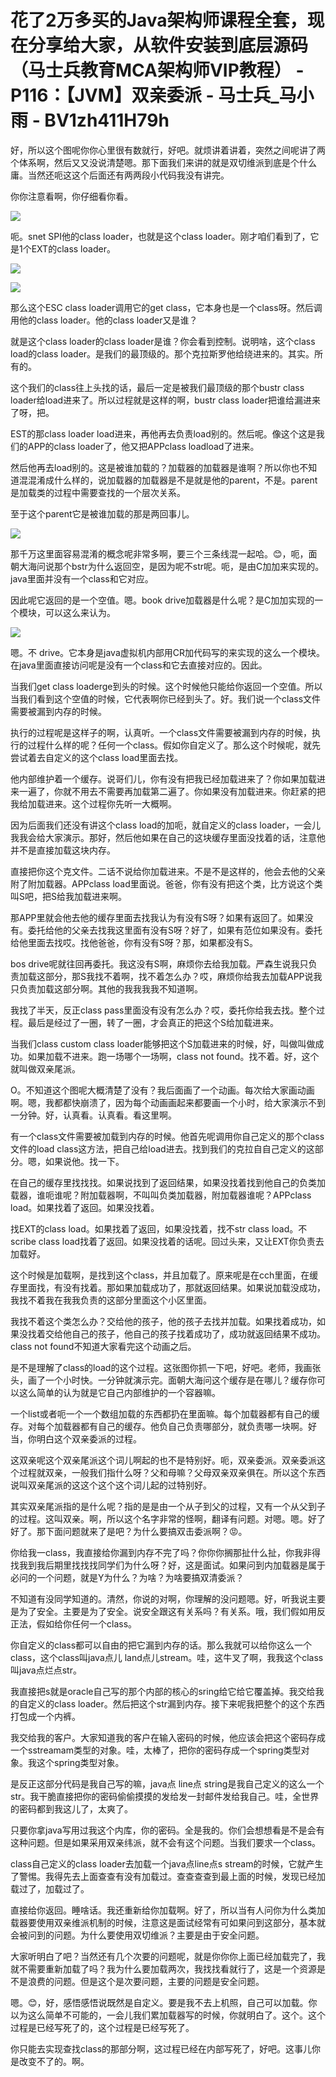 # 花了2万多买的Java架构师课程全套，现在分享给大家，从软件安装到底层源码（马士兵教育MCA架构师VIP教程） - P116：【JVM】双亲委派 - 马士兵_马小雨 - BV1zh411H79h

好，所以这个图呢你你心里很有数就行，好吧。就烦讲着讲着，突然之间呢讲了两个体系啊，然后又又没说清楚嗯。那下面我们来讲的就是双切维派到底是个什么庸。当然还呃这这个后面还有两两段小代码我没有讲完。

你你注意看啊，你仔细看你看。

![](img/9c53fced081835cecb12122e3da6f978_1.png)

呃。snet SPI他的class loader，也就是这个class loader。刚才咱们看到了，它是1个EXT的class loader。



![](img/9c53fced081835cecb12122e3da6f978_3.png)

![](img/9c53fced081835cecb12122e3da6f978_4.png)

那么这个ESC class loader调用它的get class，它本身也是一个class呀。然后调用他的class loader。他的class loader又是谁？

就是这个class loader的class loader是谁？你会看到控制。说明啥，这个class load的class loader。是我们的最顶级的。那个克拉斯罗他给绕进来的。其实。所有的。

这个我们的class往上头找的话，最后一定是被我们最顶级的那个bustr class loader给load进来了。所以过程就是这样的啊，bustr class loader把谁给漏进来了呀，把。

EST的那class loader load进来，再他再去负责load别的。然后呢。像这个这是我们的APP的class loader了，他又把APPclass loadload了进来。

然后他再去load别的。这是被谁加载的？加载器的加载器是谁啊？所以你也不知道混混淆成什么样的，说加载器的加载器是不是就是他的parent，不是。parent是加载类的过程中需要查找的一个层次关系。

至于这个parent它是被谁加载的那是两回事儿。

![](img/9c53fced081835cecb12122e3da6f978_6.png)

那千万这里面容易混淆的概念呢非常多啊，要三个三条线混一起哈。😊，呃，面朝大海问说那个bstr为什么返回空，是因为呢不str呢。呃，是由C加加来实现的。java里面并没有一个class和它对应。

因此呢它返回的是一个空值。嗯。book drive加载器是什么呢？是C加加实现的一个模块，可以这么来认为。



![](img/9c53fced081835cecb12122e3da6f978_8.png)

嗯。不 drive。它本身是java虚拟机内部用CR加代码写的来实现的这么一个模块。在java里面直接访问呢是没有一个class和它去直接对应的。因此。

当我们get class loaderge到头的时候。这个时候他只能给你返回一个空值。所以当我们看到这个空值的时候，它代表啊你已经到头了。好。我们说一个class文件需要被漏到内存的时候。

执行的过程呢是这样子的啊，认真听。一个class文件需要被漏到内存的时候，执行的过程什么样的呢？任何一个class。假如你自定义了。那么这个时候呢，就先尝试着去自定义的这个class load里面去找。

他内部维护着一个缓存。说哥们儿，你有没有把我已经加载进来了？你如果加载进来一遍了，你就不用去不需要再加载第二遍了。你如果没有加载进来。你赶紧的把我给加载进来。这个过程你先听一大概啊。

因为后面我们还没有讲这个class load的加呃，就自定义的class loader，一会儿我我会给大家演示。那好，然后他如果在自己的这块缓存里面没找着的话，注意他并不是直接加载这块内存。

直接把你这个克文件。二话不说给你加载进来。不是不是这样的，他会去他的父亲附了附加载器。APPclass load里面说。爸爸，你有没有把这个类，比方说这个类叫S吧，把S给我加载进来啊。

那APP里就会他去他的缓存里面去找我认为有没有S呀？如果有返回了。如果没有。委托给他的父亲去找我这里面有没有S呀？好了，如果有范位如果没有。委托给他里面去找哎。找他爸爸，你有没有S呀？那，如果都没有S。

bos drive呢就往回再委托。我这没有S啊，麻烦你去给我加载。严森生说我只负责加载这部分，那S我找不着啊，找不着怎么办？哎，麻烦你给我去加载APP说我只负责加载这部分啊。其他的我我我我不知道啊。

我找了半天，反正class pass里面没有没有怎么办？哎，委托你给我去找。整个过程。最后是经过了一圈，转了一圈，才会真正的把这个S给加载进来。

当我们class custom class loader能够把这个S加载进来的时候，好，叫做叫做成功。如果加载不进来。跑一场哪个一场啊，class not found。找不着。好，这个就叫做双亲尾派。

O。不知道这个图呢大概清楚了没有？我后面画了一个动画。每次给大家画动画啊。嗯，我都都快崩溃了，因为每个动画画起来都要画一个小时，给大家演示不到一分钟。好，认真看。认真看。看这里啊。

有一个class文件需要被加载到内存的时候。他首先呢调用你自己定义的那个class文件的load class这方法，把自己给load进去。找到我们的克拉自自己定义的这部分。嗯，如果说他。找一下。

在自己的缓存里找找找。如果说找到了返回结果，如果没找着找到他自己的负类加载器，谁呃谁呢？附加载器啊，不叫叫负类加载器，附加载器谁呢？APPclass load。如果找着了返回。如果没找着。

找EXT的class load。如果找着了返回，如果没找着，找不str class load。不scribe class load找着了返回。如果没找着的话呢。回过头来，又让EXT你负责去加载好。

这个时候是加载啊，是找到这个class，并且加载了。原来呢是在cch里面，在缓存里面找，有没有找着。那如果加载成功了，那就返回结果。如果说加载没成功，我找不着我在我我负责的这部分里面这个小区里面。

我找不着这个类怎么办？交给他的孩子，他的孩子去找并加载。如果找着成功，如果没找着交给他自己的孩子，他自己的孩子找着成功了，成功就返回结果不成功。class not found不知道大家看完这个动画之后。

是不是理解了class的load的这个过程。这张图你抓一下吧，好吧。老师，我画张头，画了一个小时快。一分钟就演示完。面朝大海问这个缓存是在哪儿？缓存你可以这么简单的认为就是它自己内部维护的一个容器嘛。

一个list或者呃一个一个数组加载的东西都扔在里面嘛。每个加载器都有自己的缓存。对每个加载器都有自己的缓存。他负自己负责哪部分，就负责哪一块啊。好当，你明白这个双亲委派的过程。

这双亲呢这个双亲尾派这个词儿啊起的也不是特别好。呃，双亲委派。双亲委派这个过程就双亲，一般我们指什么呀？父和母嘛？父母双亲双亲俱在。所以这个东西说叫双亲尾派的这这个这个这个词儿起的过特别好。

其实双亲尾派指的是什么呢？指的是是由一个从子到父的过程，又有一个从父到子的过程。这叫双亲。啊，所以这个名字非常的怪啊，翻译有问题。对嗯。嗯。好了好了。那下面问题就来了是吧？为什么要搞双击委派啊？😡。

你给我一class，我直接给你漏到内存不完了吗？你你你搁那扯什么扯，你我非得找我到我后期里找找找同学们为什么呀？好，这是面试。如果问到内加载器是属于必问的一个问题，就是Y为什么？为啥？为啥要搞双清委派？

不知道有没同学知道的。清然，你说的对啊，你理解的没问题嗯。好，听我说主要是为了安全。主要是为了安全。说安全跟这有关系吗？有关系。哦，我们假如用反正法，假如给你任何一个class。

你自定义的class都可以自由的把它漏到内存的话。那么我就可以给你这么一个class，这个class叫java点儿 land点儿stream。哇，这牛叉了啊，我我这个class叫java点烂点str。

我直接把s就是oracle自己写的那个内部的核心的sring给它给它覆盖掉。我交给我的自定义的class loader。然后把这个str漏到内存。接下来呢我把整个的这个东西打包成一个内裤。

我交给我的客户。大家知道我的客户在输入密码的时候，他应该会把这个密码存成一个sstreamam类型的对象。哇，太棒了，把你的密码存成一个spring类型对象。我这个spring类型对象。

是反正这部分代码是我自己写的嘛，java点 line点 string是我自己定义的这么一个str。我干脆直接把你的密码偷偷摸摸的发给发一封邮件发给我自己。哇，全世界的密码都到我这儿了，太爽了。

只要你拿java写用过我这个内库，你的密码。全是我的。你们会想想看是不是会有这种问题。但是如果采用双亲纬派，就不会有这个问题。当我们要求一个class。

class自己定义的class loader去加载一个java点line点s stream的时候，它就产生了警惕。我得先去上面查查有没有加载过。查查查查到最上面的时候，发现已经加载过了，加载过了。

直接给你返回。睡啥话。我还重新给你加载啊。好了，所以当有人问你为什么类加载器要使用双亲维派机制的时候，注意这是面试经常有可如果问到这部分，基本就会被问到的问题。为什么要使用双切维派？主要是由于安全问题。

大家听明白了吧？当然还有几个次要的问题呢，就是你你你上面已经加载完了，我就不需要重新加载了吗？我为什么要加载两次，我找找看就行了，这是一个资源是不是浪费的问题。但是这个是次要问题，主要的问题是安全问题。

嗯。😊，好，感悟感悟说既然是自定义。要是我不去上机照，自己可以加载。你以为这么简单不可能的，一会儿我们累加载器写的时候，你就明白了。这个。这个过程是已经写死了的，这个过程是已经写死了。

你只能去实现查找class的那部分啊，这过程已经在内部写死了，好吧。这事儿你是改变不了的。啊。
